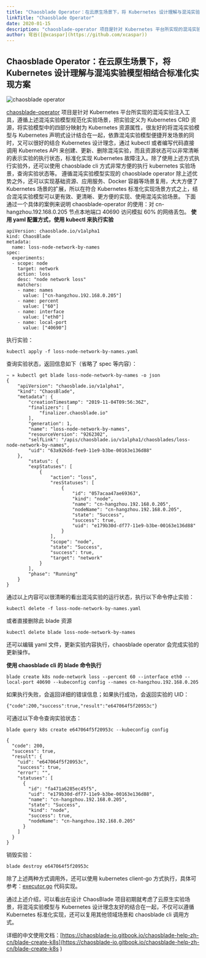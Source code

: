 ```yaml
---
title: "Chaosblade Operator：在云原生场景下，将 Kubernetes 设计理解与混沌实验模型相结合标准化实现方案"
linkTitle: "Chaosblade Operator"
date: 2020-01-15
description: "chaosblade-operator 项目是针对 Kubernetes 平台所实现的混沌实验注入工具，遵循上述混沌实验模型规范化实验场景，把实验定义为 Kubernetes CRD 资源，将实验模型中的四部分映射为 Kubernetes 资源属性..."
author: 穹谷([@xcaspar](https://github.com/xcaspar))
---
```


## Chaosblade Operator：在云原生场景下，将 Kubernetes 设计理解与混沌实验模型相结合标准化实现方案 

![chaosblade operator](https://user-images.githubusercontent.com/3992234/72435800-ed7c5200-37d9-11ea-9224-359d1d9103cb.png)

[chaosblade-operator](https://github.com/chaosblade-io/chaosblade-operator) 项目是针对 Kubernetes 平台所实现的混沌实验注入工具，遵循上述混沌实验模型规范化实验场景，把实验定义为 Kubernetes CRD 资源，将实验模型中的四部分映射为 Kubernetes 资源属性，很友好的将混沌实验模型与 Kubernetes 声明式设计结合在一起，依靠混沌实验模型便捷开发场景的同时，又可以很好的结合 Kubernetes 设计理念，通过 kubectl 或者编写代码直接调用 Kubernetes API 来创建、更新、删除混沌实验，而且资源状态可以非常清晰的表示实验的执行状态，标准化实现 Kubernetes 故障注入。除了使用上述方式执行实验外，还可以使用 chaosblade cli 方式非常方便的执行 kubernetes 实验场景，查询实验状态等。
遵循混沌实验模型实现的 chaosblade operator 除上述优势之外，还可以实现基础资源、应用服务、Docker 容器等场景复用，大大方便了 Kubernetes 场景的扩展，所以在符合 Kubernetes 标准化实现场景方式之上，结合混沌实验模型可以更有效、更清晰、更方便的实现、使用混沌实验场景。
下面通过一个具体的案例来说明 chaosblade-operator 的使用：对 cn-hangzhou.192.168.0.205 节点本地端口 40690 访问模拟 60% 的网络丢包。
**使用 yaml 配置方式，使用 kubectl 来执行实验**
```
apiVersion: chaosblade.io/v1alpha1
kind: ChaosBlade
metadata:
  name: loss-node-network-by-names
spec:
  experiments:
  - scope: node
    target: network
    action: loss
    desc: "node network loss"
    matchers:
    - name: names
      value: ["cn-hangzhou.192.168.0.205"]
    - name: percent
      value: ["60"]
    - name: interface
      value: ["eth0"]
    - name: local-port
      value: ["40690"]
```
执行实验：
```
kubectl apply -f loss-node-network-by-names.yaml
```
查询实验状态，返回信息如下（省略了 spec 等内容）：
```
~ » kubectl get blade loss-node-network-by-names -o json                                                            
{
    "apiVersion": "chaosblade.io/v1alpha1",
    "kind": "ChaosBlade",
    "metadata": {
        "creationTimestamp": "2019-11-04T09:56:36Z",
        "finalizers": [
            "finalizer.chaosblade.io"
        ],
        "generation": 1,
        "name": "loss-node-network-by-names",
        "resourceVersion": "9262302",
        "selfLink": "/apis/chaosblade.io/v1alpha1/chaosblades/loss-node-network-by-names",
        "uid": "63a926dd-fee9-11e9-b3be-00163e136d88"
    },
        "status": {
        "expStatuses": [
            {
                "action": "loss",
                "resStatuses": [
                    {
                        "id": "057acaa47ae69363",
                        "kind": "node",
                        "name": "cn-hangzhou.192.168.0.205",
                        "nodeName": "cn-hangzhou.192.168.0.205",
                        "state": "Success",
                        "success": true,
                        "uid": "e179b30d-df77-11e9-b3be-00163e136d88"
                    }
                ],
                "scope": "node",
                "state": "Success",
                "success": true,
                "target": "network"
            }
        ],
        "phase": "Running"
    }
}
```
通过以上内容可以很清晰的看出混沌实验的运行状态，执行以下命令停止实验：
```
kubectl delete -f loss-node-network-by-names.yaml
```
或者直接删除此 blade 资源
```
kubectl delete blade loss-node-network-by-names
```
还可以编辑 yaml 文件，更新实验内容执行，chaosblade operator 会完成实验的更新操作。

**使用 chaosblade cli 的 blade 命令执行**
```
blade create k8s node-network loss --percent 60 --interface eth0 --local-port 40690 --kubeconfig config --names cn-hangzhou.192.168.0.205
```
如果执行失败，会返回详细的错误信息；如果执行成功，会返回实验的 UID：
```
{"code":200,"success":true,"result":"e647064f5f20953c"}
```
可通过以下命令查询实验状态：
```
blade query k8s create e647064f5f20953c --kubeconfig config

{
  "code": 200,
  "success": true,
  "result": {
    "uid": "e647064f5f20953c",
    "success": true,
    "error": "",
    "statuses": [
      {
        "id": "fa471a6285ec45f5",
        "uid": "e179b30d-df77-11e9-b3be-00163e136d88",
        "name": "cn-hangzhou.192.168.0.205",
        "state": "Success",
        "kind": "node",
        "success": true,
        "nodeName": "cn-hangzhou.192.168.0.205"
      }
    ]
  }
}
```
销毁实验：
```
blade destroy e647064f5f20953c
```
除了上述两种方式调用外，还可以使用 kubernetes client-go 方式执行，具体可参考：[executor.go](https://github.com/chaosblade-io/chaosblade/blob/master/exec/kubernetes/executor.go) 代码实现。

通过上述介绍，可以看出在设计 ChaosBlade 项目初期就考虑了云原生实验场景，将混沌实验模型与 Kubernetes 设计理念友好的结合在一起，不仅可以遵循 Kubernetes 标准化实现，还可以复用其他领域场景和 chaosblade cli 调用方式。

详细的中文使用文档：[https://chaosblade-io.gitbook.io/chaosblade-help-zh-cn/blade-create-k8s](https://chaosblade-io.gitbook.io/chaosblade-help-zh-cn/blade-create-k8s
)
